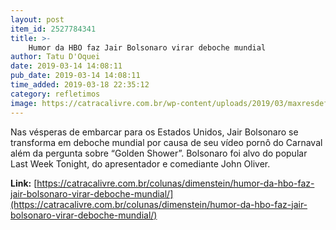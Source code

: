 ```yaml
---
layout: post
item_id: 2527784341
title: >-
    Humor da HBO faz Jair Bolsonaro virar deboche mundial
author: Tatu D'Oquei
date: 2019-03-14 14:08:11
pub_date: 2019-03-14 14:08:11
time_added: 2019-03-18 22:35:12
category: refletimos
image: https://catracalivre.com.br/wp-content/uploads/2019/03/maxresdefault-14.jpg
---
```


Nas vésperas de embarcar para os Estados Unidos, Jair Bolsonaro se transforma em deboche mundial por causa de seu vídeo pornô do Carnaval além da pergunta sobre “Golden Shower”. Bolsonaro foi alvo do popular Last Week Tonight, do apresentador e comediante John Oliver.

**Link:** [https://catracalivre.com.br/colunas/dimenstein/humor-da-hbo-faz-jair-bolsonaro-virar-deboche-mundial/](https://catracalivre.com.br/colunas/dimenstein/humor-da-hbo-faz-jair-bolsonaro-virar-deboche-mundial/)

